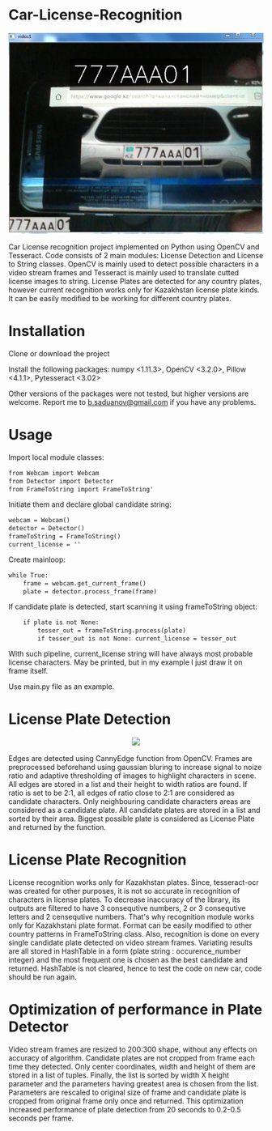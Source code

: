 # Car-License-Recognition

<p align="center"> 
<img src="https://github.com/BatyaGG/Car-License-Recognition/blob/master/recognized.JPG?raw=true"/>
</p>

Car License recognition project implemented on Python using OpenCV and Tesseract. Code consists of 2 main modules: License Detection
and License to String classes. OpenCV is mainly used to detect possible characters in a video stream frames and Tesseract is mainly used
to translate cutted license images to string. License Plates are detected for any country plates, however current recognition works only for Kazakhstan license plate kinds. It can be easily modified to be working for different country plates.

# Installation

Clone or download the project

Install the following packages: numpy <1.11.3>, OpenCV <3.2.0>, Pillow <4.1.1>, Pytesseract <3.02>

Other versions of the packages were not tested, but higher versions are welcome. Report me to b.saduanov@gmail.com if you have any problems.

# Usage

Import local module classes:

```
from Webcam import Webcam
from Detector import Detector
from FrameToString import FrameToString'
```

Initiate them and declare global candidate string:

```
webcam = Webcam()
detector = Detector()
frameToString = FrameToString()
current_license = ''
```

Create mainloop:

```
while True:
    frame = webcam.get_current_frame()
    plate = detector.process_frame(frame)
```

If candidate plate is detected, start scanning it using frameToString object:

```
    if plate is not None:
        tesser_out = frameToString.process(plate)
        if tesser_out is not None: current_license = tesser_out
```

With such pipeline, current_license string will have always most probable license characters.
May be printed, but in my example I just draw it on frame itself.

Use main.py file as an example.

# License Plate Detection

<p align="center"> 
<img src="https://github.com/BatyaGG/Car-License-Recognition/blob/master/how_detector_works.JPG?raw=true"/>
</p>

Edges are detected using CannyEdge function from OpenCV. Frames are preprocessed beforehand using gaussian bluring to increase signal to noize ratio and adaptive thresholding of images to highlight characters in scene. All edges are stored in a list and their height to width ratios are found. If ratio is set to be 2:1, all edges of ratio close to 2:1 are considered as candidate characters. Only neighbouring candidate characters areas are considered as a candidate plate. All candidate plates are stored in a list and sorted by their area. Biggest possible plate is considered as License Plate and returned by the function.

# License Plate Recognition

License recognition works only for Kazakhstan plates. Since, tesseract-ocr was created for other purposes, it is not so accurate in recognition of characters in license plates. To decrease inaccuracy of the library, its outputs are filtered to have 3 consequtive numbers, 2 or 3 consequtive letters and 2 censequtive numbers. That's why recognition module works only for Kazakhstani plate format. Format can be easily modified to other country patterns in FrameToString class. Also, recognition is done on every single candidate plate detected on video stream frames. Variating results are all stored in HashTable in a form (plate string : occurence_number integer) and the most frequent one is chosen as the best candidate and returned. HashTable is not cleared, hence to test the code on new car, code should be run again.

# Optimization of performance in Plate Detector

Video stream frames are resized to 200:300 shape, without any effects on accuracy of algorithm. Candidate plates are not cropped from frame each time they detected. Only center coordinates, width and height of them are stored in a list of tuples. Finally, the list is sorted by width X height parameter and the parameters having greatest area is chosen from the list. Parameters are rescaled to original size of frame and candidate plate is cropped from original frame only once and returned. This optimization increased performance of plate detection from 20 seconds to 0.2-0.5 seconds per frame.
